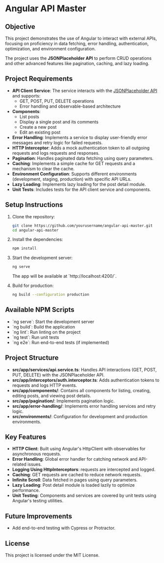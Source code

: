 
# Angular API Master

## Objective
This project demonstrates the use of Angular to interact with external APIs, focusing on proficiency in data fetching, error handling, authentication, optimization, and environment configuration.

The project uses the **JSONPlaceholder API** to perform CRUD operations and other advanced features like pagination, caching, and lazy loading.

## Project Requirements
- **API Client Service**: The service interacts with the [JSONPlaceholder API](https://jsonplaceholder.typicode.com/) and supports:
  - GET, POST, PUT, DELETE operations
  - Error handling and observable-based architecture
- **Components**:
  - List posts
  - Display a single post and its comments
  - Create a new post
  - Edit an existing post
- **Error Handling**: Implements a service to display user-friendly error messages and retry logic for failed requests.
- **HTTP Interceptor**: Adds a mock authentication token to all outgoing requests and logs requests and responses.
- **Pagination**: Handles paginated data fetching using query parameters.
- **Caching**: Implements a simple cache for GET requests and a mechanism to clear the cache.
- **Environment Configuration**: Supports different environments (development, staging, production) with specific API URLs.
- **Lazy Loading**: Implements lazy loading for the post detail module.
- **Unit Tests**: Includes tests for the API client service and components.

## Setup Instructions

1. Clone the repository:
   ```bash
   git clone https://github.com/yourusername/angular-api-master.git
   cd angular-api-master
   ```

2. Install the dependencies:
   ```bash
   npm install
   ```

3. Start the development server:
   ```bash
   ng serve
   ```
   The app will be available at \`http://localhost:4200/\`.

4. Build for production:
   ```bash
   ng build --configuration production
   ```

## Available NPM Scripts

- \`ng serve\`: Start the development server
- \`ng build\`: Build the application
- \`ng lint\`: Run linting on the project
- \`ng test\`: Run unit tests
- \`ng e2e\`: Run end-to-end tests (if implemented)

## Project Structure

- **src/app/services/api.service.ts**: Handles API interactions (GET, POST, PUT, DELETE) with the JSONPlaceholder API.
- **src/app/interceptors/auth.interceptor.ts**: Adds authentication tokens to requests and logs HTTP events.
- **src/app/components/**: Contains all components for listing, creating, editing posts, and viewing post details.
- **src/app/pagination/**: Implements pagination logic.
- **src/app/error-handling/**: Implements error handling services and retry logic.
- **src/environments/**: Configuration for development and production environments.

## Key Features

- **HTTP Client**: Built using Angular's HttpClient with observables for asynchronous requests.
- **Error Handling**: Global error handler for catching network and API-related issues.
- **Logging Using HttpInterceptors**: requests are intercepted and logged.
- **Caching**: GET requests are cached to reduce network requests.
- **Infinite Scroll**: Data fetched in pages using query parameters.
- **Lazy Loading**: Post detail module is loaded lazily to optimize performance.
- **Unit Testing**: Components and services are covered by unit tests using Angular's testing utilities.

## Future Improvements
- Add end-to-end testing with Cypress or Protractor.

## License
This project is licensed under the MIT License.
